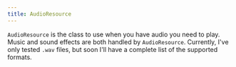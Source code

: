 ```yaml
---
title: AudioResource
---
```


`AudioResource` is the class to use when you have audio you need to play. Music and sound effects are both handled by `AudioResource`. Currently, I've only tested `.wav` files, but soon I'll have a complete list of the supported formats.
